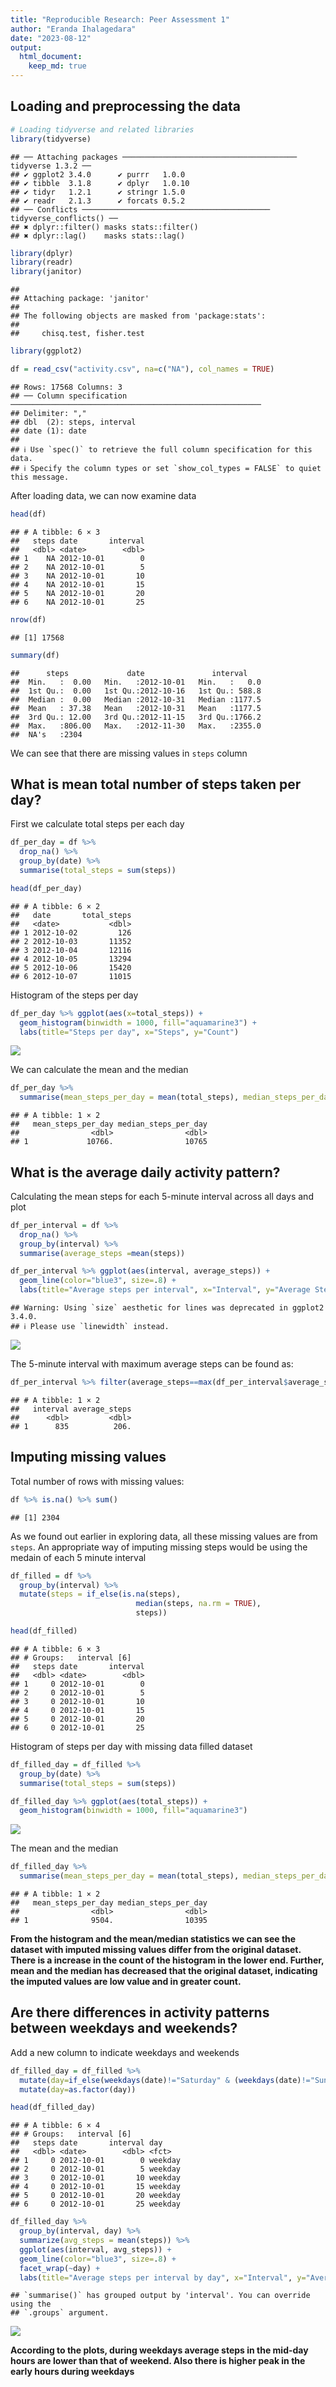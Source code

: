 ```yaml
---
title: "Reproducible Research: Peer Assessment 1"
author: "Eranda Ihalagedara"
date: "2023-08-12"
output: 
  html_document:
    keep_md: true
---
```


## Loading and preprocessing the data


```r
# Loading tidyverse and related libraries
library(tidyverse)
```

```
## ── Attaching packages ─────────────────────────────────────── tidyverse 1.3.2 ──
## ✔ ggplot2 3.4.0      ✔ purrr   1.0.0 
## ✔ tibble  3.1.8      ✔ dplyr   1.0.10
## ✔ tidyr   1.2.1      ✔ stringr 1.5.0 
## ✔ readr   2.1.3      ✔ forcats 0.5.2 
## ── Conflicts ────────────────────────────────────────── tidyverse_conflicts() ──
## ✖ dplyr::filter() masks stats::filter()
## ✖ dplyr::lag()    masks stats::lag()
```

```r
library(dplyr)
library(readr)
library(janitor)
```

```
## 
## Attaching package: 'janitor'
## 
## The following objects are masked from 'package:stats':
## 
##     chisq.test, fisher.test
```

```r
library(ggplot2)

df = read_csv("activity.csv", na=c("NA"), col_names = TRUE)
```

```
## Rows: 17568 Columns: 3
## ── Column specification ────────────────────────────────────────────────────────
## Delimiter: ","
## dbl  (2): steps, interval
## date (1): date
## 
## ℹ Use `spec()` to retrieve the full column specification for this data.
## ℹ Specify the column types or set `show_col_types = FALSE` to quiet this message.
```

After loading data, we can now examine data


```r
head(df)
```

```
## # A tibble: 6 × 3
##   steps date       interval
##   <dbl> <date>        <dbl>
## 1    NA 2012-10-01        0
## 2    NA 2012-10-01        5
## 3    NA 2012-10-01       10
## 4    NA 2012-10-01       15
## 5    NA 2012-10-01       20
## 6    NA 2012-10-01       25
```


```r
nrow(df)
```

```
## [1] 17568
```


```r
summary(df)
```

```
##      steps             date               interval     
##  Min.   :  0.00   Min.   :2012-10-01   Min.   :   0.0  
##  1st Qu.:  0.00   1st Qu.:2012-10-16   1st Qu.: 588.8  
##  Median :  0.00   Median :2012-10-31   Median :1177.5  
##  Mean   : 37.38   Mean   :2012-10-31   Mean   :1177.5  
##  3rd Qu.: 12.00   3rd Qu.:2012-11-15   3rd Qu.:1766.2  
##  Max.   :806.00   Max.   :2012-11-30   Max.   :2355.0  
##  NA's   :2304
```

We can see that there are missing values in `steps` column

## What is mean total number of steps taken per day?

First we calculate total steps per each day


```r
df_per_day = df %>% 
  drop_na() %>% 
  group_by(date) %>% 
  summarise(total_steps = sum(steps))

head(df_per_day)
```

```
## # A tibble: 6 × 2
##   date       total_steps
##   <date>           <dbl>
## 1 2012-10-02         126
## 2 2012-10-03       11352
## 3 2012-10-04       12116
## 4 2012-10-05       13294
## 5 2012-10-06       15420
## 6 2012-10-07       11015
```

Histogram of the steps per day


```r
df_per_day %>% ggplot(aes(x=total_steps)) + 
  geom_histogram(binwidth = 1000, fill="aquamarine3") +
  labs(title="Steps per day", x="Steps", y="Count")
```

![](PA1_template_files/figure-html/unnamed-chunk-5-1.png)<!-- -->

We can calculate the mean and the median


```r
df_per_day %>% 
  summarise(mean_steps_per_day = mean(total_steps), median_steps_per_day=median(total_steps))
```

```
## # A tibble: 1 × 2
##   mean_steps_per_day median_steps_per_day
##                <dbl>                <dbl>
## 1             10766.                10765
```

## What is the average daily activity pattern?

Calculating the mean steps for each 5-minute interval across all days and plot


```r
df_per_interval = df %>% 
  drop_na() %>% 
  group_by(interval) %>% 
  summarise(average_steps =mean(steps))

df_per_interval %>% ggplot(aes(interval, average_steps)) +
  geom_line(color="blue3", size=.8) +
  labs(title="Average steps per interval", x="Interval", y="Average Steps")
```

```
## Warning: Using `size` aesthetic for lines was deprecated in ggplot2 3.4.0.
## ℹ Please use `linewidth` instead.
```

![](PA1_template_files/figure-html/unnamed-chunk-7-1.png)<!-- -->

The 5-minute interval with maximum average steps can be found as:


```r
df_per_interval %>% filter(average_steps==max(df_per_interval$average_steps))
```

```
## # A tibble: 1 × 2
##   interval average_steps
##      <dbl>         <dbl>
## 1      835          206.
```

## Imputing missing values

Total number of rows with missing values:


```r
df %>% is.na() %>% sum()
```

```
## [1] 2304
```

As we found out earlier in exploring data, all these missing values are from `steps`. An appropriate way of imputing missing steps would be using the medain of each 5 minute interval


```r
df_filled = df %>% 
  group_by(interval) %>% 
  mutate(steps = if_else(is.na(steps), 
                            median(steps, na.rm = TRUE), 
                            steps))

head(df_filled)
```

```
## # A tibble: 6 × 3
## # Groups:   interval [6]
##   steps date       interval
##   <dbl> <date>        <dbl>
## 1     0 2012-10-01        0
## 2     0 2012-10-01        5
## 3     0 2012-10-01       10
## 4     0 2012-10-01       15
## 5     0 2012-10-01       20
## 6     0 2012-10-01       25
```

Histogram of steps per day with missing data filled dataset


```r
df_filled_day = df_filled %>% 
  group_by(date) %>% 
  summarise(total_steps = sum(steps))

df_filled_day %>% ggplot(aes(total_steps)) +
  geom_histogram(binwidth = 1000, fill="aquamarine3")
```

![](PA1_template_files/figure-html/unnamed-chunk-11-1.png)<!-- -->

The mean and the median


```r
df_filled_day %>% 
  summarise(mean_steps_per_day = mean(total_steps), median_steps_per_day=median(total_steps))
```

```
## # A tibble: 1 × 2
##   mean_steps_per_day median_steps_per_day
##                <dbl>                <dbl>
## 1              9504.                10395
```

**From the histogram and the mean/median statistics we can see the dataset with imputed missing values differ from the original dataset. There is a increase in the count of the histogram in the lower end. Further, mean and the median has decreased that the original dataset, indicating the imputed values are low value and in greater count.**

## Are there differences in activity patterns between weekdays and weekends?

Add a new column to indicate weekdays and weekends


```r
df_filled_day = df_filled %>% 
  mutate(day=if_else(weekdays(date)!="Saturday" & (weekdays(date)!="Sunday"),"weekday","weekend")) %>% 
  mutate(day=as.factor(day))

head(df_filled_day)
```

```
## # A tibble: 6 × 4
## # Groups:   interval [6]
##   steps date       interval day    
##   <dbl> <date>        <dbl> <fct>  
## 1     0 2012-10-01        0 weekday
## 2     0 2012-10-01        5 weekday
## 3     0 2012-10-01       10 weekday
## 4     0 2012-10-01       15 weekday
## 5     0 2012-10-01       20 weekday
## 6     0 2012-10-01       25 weekday
```


```r
df_filled_day %>% 
  group_by(interval, day) %>% 
  summarize(avg_steps = mean(steps)) %>% 
  ggplot(aes(interval, avg_steps)) +
  geom_line(color="blue3", size=.8) +
  facet_wrap(~day) +
  labs(title="Average steps per interval by day", x="Interval", y="Average Steps")
```

```
## `summarise()` has grouped output by 'interval'. You can override using the
## `.groups` argument.
```

![](PA1_template_files/figure-html/unnamed-chunk-14-1.png)<!-- -->

**According to the plots, during weekdays average steps in the mid-day hours are lower than that of weekend. Also there is higher peak in the early hours during weekdays**
